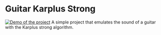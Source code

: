 # Guitar Karplus Strong
[![Demo of the project](https://youtu.be/SPu4BuWETTw)](https://youtu.be/SPu4BuWETTw)
A simple project that emulates the sound of a guitar with the Karplus strong algorithm. 
